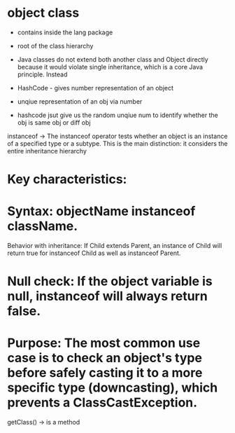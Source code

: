 # object class

- contains inside the lang package
- root of the class hierarchy

- Java classes do not extend both another class and Object directly because it would violate single inheritance, which is a core Java principle. Instead


- HashCode - gives number representation of an object
- unqiue representation of an obj via number
- hashcode jsut give us the random unqiue num to identify whether the obj is same obj or diff obj


instanceof ->
The instanceof operator tests whether an object is an instance of a specified type or a subtype. This is the main distinction: it considers the entire inheritance hierarchy

# Key characteristics:
# Syntax: objectName instanceof className.
Behavior with inheritance: If Child extends Parent, an instance of Child will return true for instanceof Child as well as instanceof Parent.
# Null check: If the object variable is null, instanceof will always return false.
# Purpose: The most common use case is to check an object's type before safely casting it to a more specific type (downcasting), which prevents a ClassCastException. 

getClass() 
-> is a method